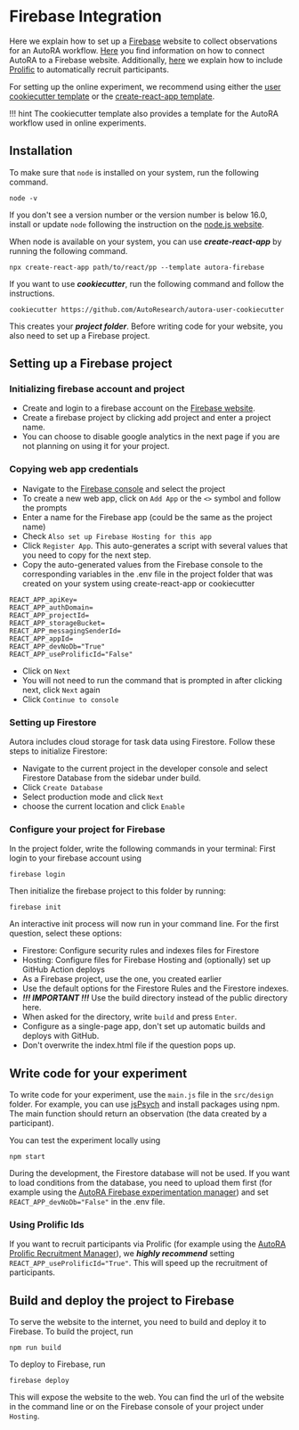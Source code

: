 # Firebase Integration

Here we explain how to set up a [Firebase](https://firebase.google.com/) website to collect observations for an AutoRA workflow. [Here](user-guide/experiment-runners/experimentation-managers/firebase/) you find information on how to connect AutoRA to a Firebase website. Additionally, [here](user-guide/experiment-runners/recruitment-managers/prolific/) we explain how to include [Prolific](https://www.prolific.co/) to automatically recruit participants.

For setting up the online experiment, we recommend using either the [user cookiecutter template](https://github.com/AutoResearch/autora-user-cookiecutter) or the [create-react-app template](https://github.com/AutoResearch/cra-template-autora-firebase).

!!! hint
    The cookiecutter template also provides a template for the AutoRA workflow used in online experiments.

## Installation

To make sure that `node` is installed on your system, run the following command. 
```shell
node -v
```
If you don't see a version number or the version number is below 16.0, install or update `node` following the instruction on the [node.js website](https://nodejs.org/en/).

When node is available on your system, you can use ***create-react-app*** by running the following command.
```shell
npx create-react-app path/to/react/pp --template autora-firebase
```
If you want to use ***cookiecutter***, run the following command and follow the instructions.
```shell
cookiecutter https://github.com/AutoResearch/autora-user-cookiecutter
```
This creates your ***project folder***. Before writing code for your website, you also need to set up a Firebase project.
 
## Setting up a Firebase project

### Initializing firebase account and project

- Create and login to a firebase account on the [Firebase website](https://firebase.google.com/).
- Create a firebase project by clicking add project and enter a project name.
- You can choose to disable google analytics in the next page if you are not planning on using it for your project.

### Copying web app credentials

- Navigate to the [Firebase console](https://console.firebase.google.com/) and select the project
- To create a new web app, click on `Add App` or the `<>` symbol and follow the prompts
- Enter a name for the Firebase app (could be the same as the project name)
- Check `Also set up Firebase Hosting for this app`
- Click `Register App`. This auto-generates a script with several values that you need to copy for the next step.
- Copy the auto-generated values from the Firebase console to the corresponding variables in the .env file in the project folder that was created on your system using create-react-app or cookiecutter
```dotenv
REACT_APP_apiKey=
REACT_APP_authDomain=
REACT_APP_projectId=
REACT_APP_storageBucket=
REACT_APP_messagingSenderId=
REACT_APP_appId=
REACT_APP_devNoDb="True"
REACT_APP_useProlificId="False"
```
- Click on `Next`
- You will not need to run the command that is prompted in after clicking next, click `Next` again
- Click `Continue to console`

### Setting up Firestore
Autora includes cloud storage for task data using Firestore. Follow these steps to initialize Firestore:

- Navigate to the current project in the developer console and select Firestore Database from the sidebar under build.
- Click `Create Database`
- Select production mode and click `Next`
- choose the current location and click `Enable`

### Configure your project for Firebase
In the project folder, write the following commands in your terminal:
First login to your firebase account using
```shell
firebase login
```
Then initialize the firebase project to this folder by running:
```shell
firebase init
```
An interactive init process will now run in your command line. For the first question, select these options:

- Firestore: Configure security rules and indexes files for Firestore
- Hosting: Configure files for Firebase Hosting and (optionally) set up GitHub Action deploys
- As a Firebase project, use the one, you created earlier
- Use the default options for the Firestore Rules and the Firestore indexes.
- ***!!! IMPORTANT !!!*** Use the build directory instead of the public directory here.
- When asked for the directory, write `build` and press `Enter`.
- Configure as a single-page app, don't set up automatic builds and deploys with GitHub. 
- Don't overwrite the index.html file if the question pops up.

## Write code for your experiment
To write code for your experiment, use the `main.js` file in the `src/design` folder. For example, you can use [jsPsych](https://www.jspsych.org/7.3/) and install packages using npm. The main function should return an observation (the data created by a participant).

You can test the experiment locally using
```shell
npm start
```
During the development, the Firestore database will not be used. If you want to load conditions from the database, you need to upload them first (for example using the [AutoRA Firebase experimentation manager](user-guide/experiment-runners/experimentation-managers/firebase/)) and set `REACT_APP_devNoDb="False"` in the .env file.

### Using Prolific Ids
If you want to recruit participants via Prolific (for example using the [AutoRA Prolific Recruitment Manager](user-guide/experiment-runners/recruitment-managers/prolific/)), we ***highly recommend*** setting `REACT_APP_useProlificId="True"`. This will speed up the recruitment of participants.

## Build and deploy the project to Firebase 
To serve the website to the internet, you need to build and deploy it to Firebase.
To build the project, run
```shell
npm run build
```
To deploy to Firebase, run
```shell
firebase deploy
```
This will expose the website to the web. You can find the url of the website in the command line or on the Firebase console of your project under `Hosting`.


